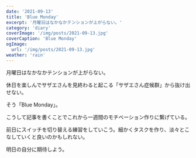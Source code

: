 ```yaml
---
date: '2021-09-13'
title: 'Blue Monday'
excerpt: '月曜日はなかなかテンションが上がらない。'
category: 'diary'
coverImage: '/img/posts/2021-09-13.jpg'
coverCaption: 'Blue Monday'
ogImage:
  url: '/img/posts/2021-09-13.jpg'
weather: 'rain'
---
```


月曜日はなかなかテンションが上がらない。

休日を楽しんでサザエさんを見終わると起こる「サザエさん症候群」から抜け出せない。

そう「Blue Monday」。

こうして記事を書くことでこれから一週間のモチベーション作りに繋げている。

前日にスイッチを切り替える練習をしていこう。細かくタスクを作り、淡々とこなしていくと良いのかもしれない。

明日の自分に期待しよう。
